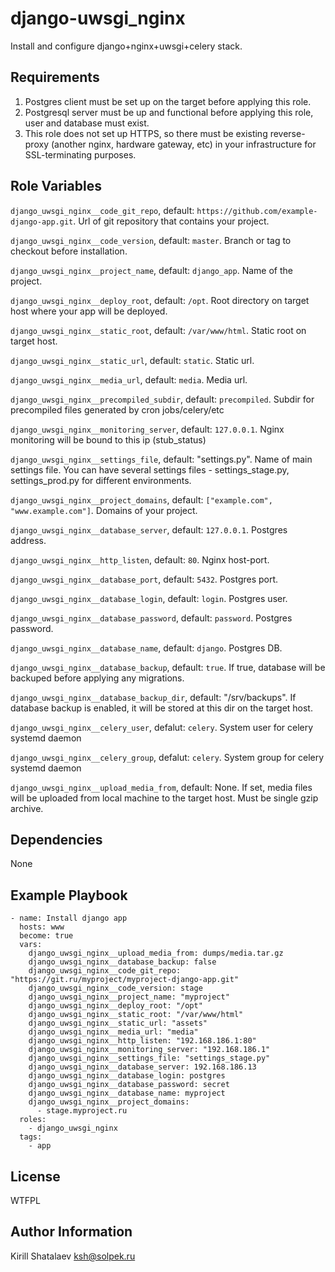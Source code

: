django-uwsgi_nginx
=========

Install and configure django+nginx+uwsgi+celery stack.

Requirements
------------

1. Postgres client must be set up on the target before applying this role.
1. Postgresql server must be up and functional before applying this role, user and database must exist.
1. This role does not set up HTTPS, so there must be existing reverse-proxy (another nginx, hardware gateway, etc) in your infrastructure for SSL-terminating purposes.

Role Variables
--------------

`django_uwsgi_nginx__code_git_repo`, default: `https://github.com/example-django-app.git`. Url of git repository that contains your project.

`django_uwsgi_nginx__code_version`, default: `master`. Branch or tag to checkout before installation.

`django_uwsgi_nginx__project_name`, default: `django_app`. Name of the project.

`django_uwsgi_nginx__deploy_root`, default: `/opt`. Root directory on target host where your app will be deployed.

`django_uwsgi_nginx__static_root`, default: `/var/www/html`. Static root on target host.

`django_uwsgi_nginx__static_url`, default: `static`. Static url.

`django_uwsgi_nginx__media_url`, default: `media`. Media url.

`django_uwsgi_nginx__precompiled_subdir`, default: `precompiled`. Subdir for precompiled files generated by cron jobs/celery/etc

`django_uwsgi_nginx__monitoring_server`, default: `127.0.0.1`. Nginx monitoring will be bound to this ip (stub_status)

`django_uwsgi_nginx__settings_file`, default: "settings.py". Name of main settings file. You can have several settings files - settings_stage.py, settings_prod.py for different environments.

`django_uwsgi_nginx__project_domains`, default: `["example.com", "www.example.com"]`. Domains of your project.

`django_uwsgi_nginx__database_server`, default: `127.0.0.1`. Postgres address.

`django_uwsgi_nginx__http_listen`, default: `80`. Nginx host-port.

`django_uwsgi_nginx__database_port`, default: `5432`. Postgres port.

`django_uwsgi_nginx__database_login`, default: `login`. Postgres user.

`django_uwsgi_nginx__database_password`, default: `password`. Postgres password.

`django_uwsgi_nginx__database_name`, default: `django`. Postgres DB.

`django_uwsgi_nginx__database_backup`, default: `true`. If true, database will be backuped before applying any migrations.

`django_uwsgi_nginx__database_backup_dir`, default: "/srv/backups". If database backup is enabled, it will be stored at this dir on the target host.

`django_uwsgi_nginx__celery_user`, defalut: `celery`. System user for celery systemd daemon

`django_uwsgi_nginx__celery_group`, defalut: `celery`. System group for celery systemd daemon

`django_uwsgi_nginx__upload_media_from`, default: None. If set, media files will be uploaded from local machine to the target host. Must be single gzip archive.


Dependencies
------------

None

Example Playbook
----------------

    - name: Install django app
      hosts: www
      become: true
      vars:
        django_uwsgi_nginx__upload_media_from: dumps/media.tar.gz
        django_uwsgi_nginx__database_backup: false
        django_uwsgi_nginx__code_git_repo: "https://git.ru/myproject/myproject-django-app.git"
        django_uwsgi_nginx__code_version: stage
        django_uwsgi_nginx__project_name: "myproject"
        django_uwsgi_nginx__deploy_root: "/opt"
        django_uwsgi_nginx__static_root: "/var/www/html"
        django_uwsgi_nginx__static_url: "assets"
        django_uwsgi_nginx__media_url: "media"
        django_uwsgi_nginx__http_listen: "192.168.186.1:80"
        django_uwsgi_nginx__monitoring_server: "192.168.186.1"
        django_uwsgi_nginx__settings_file: "settings_stage.py"
        django_uwsgi_nginx__database_server: 192.168.186.13
        django_uwsgi_nginx__database_login: postgres
        django_uwsgi_nginx__database_password: secret
        django_uwsgi_nginx__database_name: myproject
        django_uwsgi_nginx__project_domains:
          - stage.myproject.ru
      roles:
        - django_uwsgi_nginx
      tags:
        - app


License
-------

WTFPL

Author Information
------------------

Kirill Shatalaev ksh@solpek.ru
